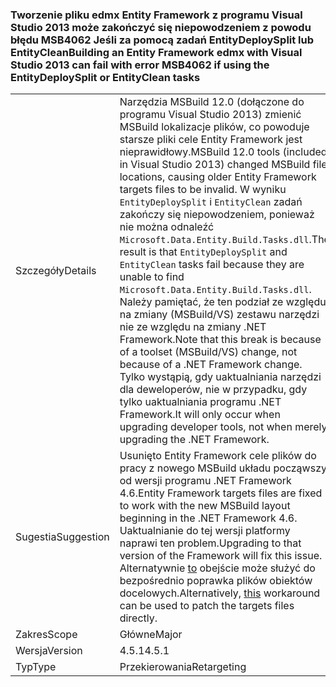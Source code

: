 ### <a name="building-an-entity-framework-edmx-with-visual-studio-2013-can-fail-with-error-msb4062-if-using-the-entitydeploysplit-or-entityclean-tasks"></a><span data-ttu-id="881bd-101">Tworzenie pliku edmx Entity Framework z programu Visual Studio 2013 może zakończyć się niepowodzeniem z powodu błędu MSB4062 Jeśli za pomocą zadań EntityDeploySplit lub EntityClean</span><span class="sxs-lookup"><span data-stu-id="881bd-101">Building an Entity Framework edmx with Visual Studio 2013 can fail with error MSB4062 if using the EntityDeploySplit or EntityClean tasks</span></span>

|   |   |
|---|---|
|<span data-ttu-id="881bd-102">Szczegóły</span><span class="sxs-lookup"><span data-stu-id="881bd-102">Details</span></span>|<span data-ttu-id="881bd-103">Narzędzia MSBuild 12.0 (dołączone do programu Visual Studio 2013) zmienić MSBuild lokalizacje plików, co powoduje starsze pliki cele Entity Framework jest nieprawidłowy.</span><span class="sxs-lookup"><span data-stu-id="881bd-103">MSBuild 12.0 tools (included in Visual Studio 2013) changed MSBuild file locations, causing older Entity Framework targets files to be invalid.</span></span> <span data-ttu-id="881bd-104">W wyniku <code>EntityDeploySplit</code> i <code>EntityClean</code> zadań zakończy się niepowodzeniem, ponieważ nie można odnaleźć <code>Microsoft.Data.Entity.Build.Tasks.dll</code>.</span><span class="sxs-lookup"><span data-stu-id="881bd-104">The result is that <code>EntityDeploySplit</code> and <code>EntityClean</code> tasks fail because they are unable to find <code>Microsoft.Data.Entity.Build.Tasks.dll</code>.</span></span> <span data-ttu-id="881bd-105">Należy pamiętać, że ten podział ze względu na zmiany (MSBuild/VS) zestawu narzędzi nie ze względu na zmiany .NET Framework.</span><span class="sxs-lookup"><span data-stu-id="881bd-105">Note that this break is because of a toolset (MSBuild/VS) change, not because of a .NET Framework change.</span></span> <span data-ttu-id="881bd-106">Tylko wystąpią, gdy uaktualniania narzędzi dla deweloperów, nie w przypadku, gdy tylko uaktualniania programu .NET Framework.</span><span class="sxs-lookup"><span data-stu-id="881bd-106">It will only occur when upgrading developer tools, not when merely upgrading the .NET Framework.</span></span>|
|<span data-ttu-id="881bd-107">Sugestia</span><span class="sxs-lookup"><span data-stu-id="881bd-107">Suggestion</span></span>|<span data-ttu-id="881bd-108">Usunięto Entity Framework cele plików do pracy z nowego MSBuild układu począwszy od wersji programu .NET Framework 4.6.</span><span class="sxs-lookup"><span data-stu-id="881bd-108">Entity Framework targets files are fixed to work with the new MSBuild layout beginning in the .NET Framework 4.6.</span></span> <span data-ttu-id="881bd-109">Uaktualnianie do tej wersji platformy naprawi ten problem.</span><span class="sxs-lookup"><span data-stu-id="881bd-109">Upgrading to that version of the Framework will fix this issue.</span></span> <span data-ttu-id="881bd-110">Alternatywnie [to](http://stackoverflow.com/a/24249247/131944) obejście może służyć do bezpośrednio poprawka plików obiektów docelowych.</span><span class="sxs-lookup"><span data-stu-id="881bd-110">Alternatively, [this](http://stackoverflow.com/a/24249247/131944) workaround can be used to patch the targets files directly.</span></span>|
|<span data-ttu-id="881bd-111">Zakres</span><span class="sxs-lookup"><span data-stu-id="881bd-111">Scope</span></span>|<span data-ttu-id="881bd-112">Główne</span><span class="sxs-lookup"><span data-stu-id="881bd-112">Major</span></span>|
|<span data-ttu-id="881bd-113">Wersja</span><span class="sxs-lookup"><span data-stu-id="881bd-113">Version</span></span>|<span data-ttu-id="881bd-114">4.5.1</span><span class="sxs-lookup"><span data-stu-id="881bd-114">4.5.1</span></span>|
|<span data-ttu-id="881bd-115">Typ</span><span class="sxs-lookup"><span data-stu-id="881bd-115">Type</span></span>|<span data-ttu-id="881bd-116">Przekierowania</span><span class="sxs-lookup"><span data-stu-id="881bd-116">Retargeting</span></span>|

